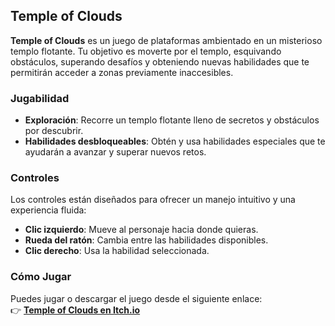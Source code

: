 ## Temple of Clouds

**Temple of Clouds** es un juego de plataformas ambientado en un misterioso templo flotante. Tu objetivo es moverte por el templo, esquivando obstáculos, superando desafíos y obteniendo nuevas habilidades que te permitirán acceder a zonas previamente inaccesibles.

### Jugabilidad
- **Exploración**: Recorre un templo flotante lleno de secretos y obstáculos por descubrir.
- **Habilidades desbloqueables**: Obtén y usa habilidades especiales que te ayudarán a avanzar y superar nuevos retos.
  
### Controles
Los controles están diseñados para ofrecer un manejo intuitivo y una experiencia fluida:  
  - **Clic izquierdo**: Mueve al personaje hacia donde quieras.
  - **Rueda del ratón**: Cambia entre las habilidades disponibles.
  - **Clic derecho**: Usa la habilidad seleccionada.

### Cómo Jugar
Puedes jugar o descargar el juego desde el siguiente enlace:  
👉 **[Temple of Clouds en Itch.io](https://baboon-games-studios.itch.io/temple-of-clouds)**

